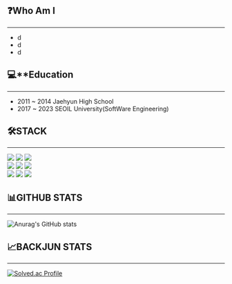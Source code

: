 ## ❓Who Am I
---

- d
- d
- d

## 💻**Education
---

- 2011 ~ 2014 Jaehyun High School
- 2017 ~ 2023 SEOIL University(SoftWare Engineering)


## 🛠️STACK
---
<img src="https://img.shields.io/badge/html5-E34F26?style=for-the-badge&logo=html5&logoColor=white">
<img src="https://img.shields.io/badge/css-1572B6?style=for-the-badge&logo=css3&logoColor=white">
<img src="https://img.shields.io/badge/jquery-0769AD?style=for-the-badge&logo=jquery&logoColor=white">
<br>
<img src="https://img.shields.io/badge/spring-6DB33F?style=for-the-badge&logo=spring&logoColor=white">
<img src="https://img.shields.io/badge/springboot-6DB33F?style=for-the-badge&logo=springboot&logoColor=white">
<img src="https://img.shields.io/badge/java-007396?style=for-the-badge&logo=java&logoColor=white">
<br>
<img src="https://img.shields.io/badge/amazonaws-232F3E?style=for-the-badge&logo=amazonaws&logoColor=white">
<img src="https://img.shields.io/badge/apache tomcat-F8DC75?style=for-the-badge&logo=apachetomcat&logoColor=white">
<img src="https://img.shields.io/badge/gradle-02303A?style=for-the-badge&logo=gradle&logoColor=white">

## 📊GITHUB STATS
---
![Anurag's GitHub stats](https://github-readme-stats.vercel.app/api?username=backgom1&show_icons=true&theme=radical)

## 📈BACKJUN STATS
---
[![Solved.ac Profile](http://mazassumnida.wtf/api/v2/generate_badge?boj=dmstjd0214)](https://solved.ac/dmstjd0214/)
